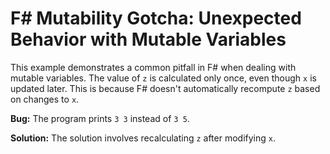 # F# Mutability Gotcha: Unexpected Behavior with Mutable Variables

This example demonstrates a common pitfall in F# when dealing with mutable variables.  The value of `z` is calculated only once, even though `x` is updated later. This is because F# doesn't automatically recompute `z` based on changes to `x`.

**Bug:** The program prints `3 3` instead of `3 5`.

**Solution:**  The solution involves recalculating `z` after modifying `x`.
